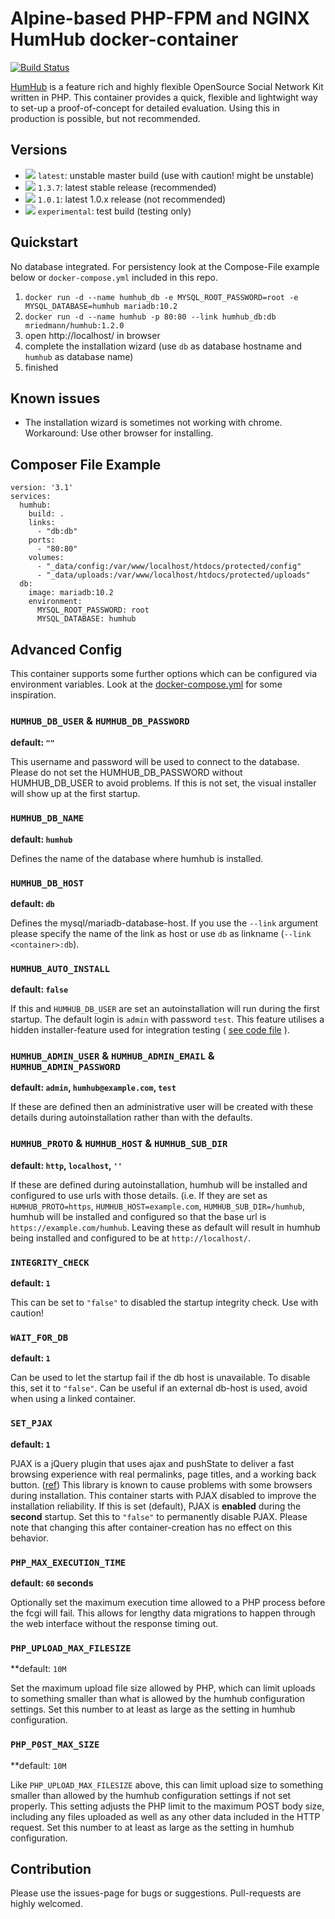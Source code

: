 # Alpine-based PHP-FPM and NGINX HumHub docker-container
[![Build Status](https://travis-ci.org/mriedmann/humhub-docker.svg?branch=master)](https://travis-ci.org/mriedmann/humhub-docker)

[HumHub](https://github.com/humhub/humhub) is a feature rich and highly flexible OpenSource Social Network Kit written in PHP.
This container provides a quick, flexible and lightwight way to set-up a proof-of-concept for detailed evaluation. Using this in production is possible, but not recommended. 

## Versions

* [![](https://images.microbadger.com/badges/version/mriedmann/humhub:latest.svg)](https://microbadger.com/images/mriedmann/humhub:latest "Get your own version badge on microbadger.com") `latest`:  unstable master build (use with caution! might be unstable) 
* [![](https://images.microbadger.com/badges/version/mriedmann/humhub:1.3.7.svg)](https://microbadger.com/images/mriedmann/humhub:1.2.8 "Get your own version badge on microbadger.com") `1.3.7`: latest stable release (recommended) 
* [![](https://images.microbadger.com/badges/version/mriedmann/humhub:1.0.1.svg)](https://microbadger.com/images/mriedmann/humhub:1.0.1 "Get your own version badge on microbadger.com") `1.0.1`: latest 1.0.x release (not recommended) 
* [![](https://images.microbadger.com/badges/version/mriedmann/humhub:experimental.svg)](https://microbadger.com/images/mriedmann/humhub:experimental "Get your own version badge on microbadger.com") `experimental`: test build (testing only) 

## Quickstart

No database integrated. For persistency look at the Compose-File example below or `docker-compose.yml` included in this repo.

1. `docker run -d --name humhub_db -e MYSQL_ROOT_PASSWORD=root -e MYSQL_DATABASE=humhub mariadb:10.2`
1. `docker run -d --name humhub -p 80:80 --link humhub_db:db mriedmann/humhub:1.2.0`
1. open http://localhost/ in browser
1. complete the installation wizard (use `db` as database hostname and `humhub` as database name)
1. finished

## Known issues

* The installation wizard is sometimes not working with chrome. Workaround: Use other browser for installing. 

## Composer File Example

```
version: '3.1'
services:
  humhub:
    build: .
    links:
      - "db:db"
    ports:
      - "80:80"
    volumes:
      - "_data/config:/var/www/localhost/htdocs/protected/config"
      - "_data/uploads:/var/www/localhost/htdocs/protected/uploads"
  db:
    image: mariadb:10.2
    environment:
      MYSQL_ROOT_PASSWORD: root
      MYSQL_DATABASE: humhub
```

## Advanced Config
This container supports some further options which can be configured via environment variables. Look at the [docker-compose.yml](https://github.com/mriedmann/humhub-docker/blob/master/docker-compose.yml) for some inspiration.

### `HUMHUB_DB_USER` & `HUMHUB_DB_PASSWORD`
**default: `""`**
  
This username and password will be used to connect to the database. Please do not set the HUMHUB_DB_PASSWORD without HUMHUB_DB_USER to avoid problems. If this is not set, the visual installer will show up at the first startup. 
  
### `HUMHUB_DB_NAME`
**default: `humhub`**

Defines the name of the database where humhub is installed.

### `HUMHUB_DB_HOST`
**default: `db`**

Defines the mysql/mariadb-database-host. If you use the `--link` argument please specify the name of the link as host or use `db` as linkname (`--link <container>:db`).

### `HUMHUB_AUTO_INSTALL`
**default: `false`**

If this and `HUMHUB_DB_USER` are set an autoinstallation will run during the first startup. The default login is `admin` with password `test`. This feature utilises a hidden installer-feature used for integration testing ( [see code file](https://github.com/humhub/humhub/blob/master/protected/humhub/modules/installer/commands/InstallController.php) ).

### `HUMHUB_ADMIN_USER` & `HUMHUB_ADMIN_EMAIL` & `HUMHUB_ADMIN_PASSWORD`
**default: `admin`, `humhub@example.com`, `test`**

If these are defined then an administrative user will be created with these details during autoinstallation rather than with the defaults.

### `HUMHUB_PROTO` & `HUMHUB_HOST` & `HUMHUB_SUB_DIR`
**default: `http`, `localhost`, `''`**

If these are defined during autoinstallation, humhub will be installed and configured to use urls with those details. (i.e. If they are set as `HUMHUB_PROTO=https`, `HUMHUB_HOST=example.com`, `HUMHUB_SUB_DIR=/humhub`, humhub will be installed and configured so that the base url is `https://example.com/humhub`. Leaving these as default will result in humhub being installed and configured to be at `http://localhost/`.

### `INTEGRITY_CHECK`
**default: `1`**

This can be set to `"false"` to disabled the startup integrity check. Use with caution!

### `WAIT_FOR_DB`
**default: `1`**

Can be used to let the startup fail if the db host is unavailable. To disable this, set it to `"false"`. Can be useful if an external db-host is used, avoid when using a linked container.

### `SET_PJAX`
**default: `1`**

PJAX is a jQuery plugin that uses ajax and pushState to deliver a fast browsing experience with real permalinks, page titles, and a working back button. ([ref](https://github.com/yiisoft/jquery-pjax)) This library is known to cause problems with some browsers during  installation. This container starts with PJAX disabled to improve the installation reliability. If this is set (default), PJAX is **enabled** during the **second** startup. Set this to `"false"` to permanently disable PJAX. Please note that changing this after container-creation has no effect on this behavior.

### `PHP_MAX_EXECUTION_TIME`
**default: `60` seconds**

Optionally set the maximum execution time allowed to a PHP process before the fcgi will fail. This allows for lengthy data migrations to happen through the web interface without the response timing out.

### `PHP_UPLOAD_MAX_FILESIZE`
**default: `10M`

Set the maximum upload file size allowed by PHP, which can limit uploads to something smaller than what is allowed by the humhub configuration settings. Set this number to at least as large as the setting in humhub configuration.

### `PHP_P0ST_MAX_SIZE`
**default: `10M`

Like `PHP_UPLOAD_MAX_FILESIZE` above, this can limit upload size to something smaller than allowed by the humhub configuration settings if not set properly. This setting adjusts the PHP limit to the maximum POST body size, including any files uploaded as well as any other data included in the HTTP request. Set this number to at least as large as the setting in humhub configuration.

## Contribution

Please use the issues-page for bugs or suggestions. Pull-requests are highly welcomed.
